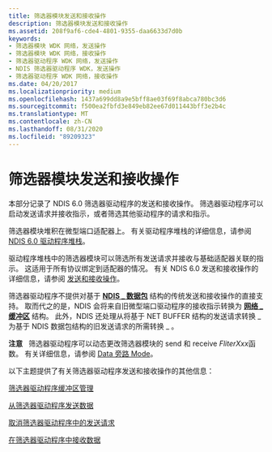 ```yaml
---
title: 筛选器模块发送和接收操作
description: 筛选器模块发送和接收操作
ms.assetid: 208f9af6-cde4-4801-9355-daa6633d7d0b
keywords:
- 筛选器模块 WDK 网络，发送操作
- 筛选器模块 WDK 网络，接收操作
- 筛选器驱动程序 WDK 网络，发送操作
- NDIS 筛选器驱动程序 WDK，发送操作
- 筛选器驱动程序 WDK 网络，接收操作
ms.date: 04/20/2017
ms.localizationpriority: medium
ms.openlocfilehash: 1437a699dd8a9e5bff8ae03f69f8abca780bc3d6
ms.sourcegitcommit: f500ea2fbfd3e849eb82ee67d011443bff3e2b4c
ms.translationtype: MT
ms.contentlocale: zh-CN
ms.lasthandoff: 08/31/2020
ms.locfileid: "89209323"
---
```

# <a name="filter-module-send-and-receive-operations"></a>筛选器模块发送和接收操作





本部分记录了 NDIS 6.0 筛选器驱动程序的发送和接收操作。 筛选器驱动程序可以启动发送请求并接收指示，或者筛选其他驱动程序的请求和指示。

筛选器模块堆积在微型端口适配器上。 有关驱动程序堆栈的详细信息，请参阅 [NDIS 6.0 驱动程序堆栈](ndis-driver-stack.md)。

驱动程序堆栈中的筛选器模块可以筛选所有发送请求并接收与基础适配器关联的指示。 这适用于所有协议绑定到适配器的情况。 有关 NDIS 6.0 发送和接收操作的详细信息，请参阅 [发送和接收操作](send-and-receive-operations.md)。

筛选器驱动程序不提供对基于 [**NDIS \_ 数据包**](/previous-versions/windows/hardware/network/ff557086(v=vs.85)) 结构的传统发送和接收操作的直接支持。 取而代之的是，NDIS 会将来自旧微型端口驱动程序的接收指示转换为 [**网络 \_ 缓冲区**](/windows-hardware/drivers/ddi/ndis/ns-ndis-_net_buffer) 结构。 此外，NDIS 还处理从将基于 NET BUFFER 结构的发送请求转换 \_ 为基于 NDIS 数据包结构的旧发送请求的所需转换 \_ 。

**注意**   筛选器驱动程序可以动态更改筛选器模块的 send 和 receive *FliterXxx*函数。 有关详细信息，请参阅 [Data 旁路 Mode](data-bypass-mode.md)。

 

以下主题提供了有关筛选器驱动程序发送和接收操作的其他信息：

[筛选器驱动程序缓冲区管理](filter-driver-buffer-management.md)

[从筛选器驱动程序发送数据](sending-data-from-a-filter-driver.md)

[取消筛选器驱动程序中的发送请求](canceling-a-send-request-in-a-filter-driver.md)

[在筛选器驱动程序中接收数据](receiving-data-in-a-filter-driver.md)

 

